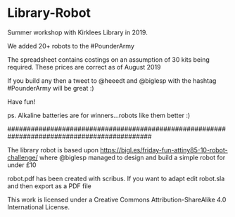 # Library-Robot

Summer workshop with Kirklees Library in 2019. 

We added 20+ robots to the #PounderArmy

The spreadsheet contains costings on an assumption of 30 kits being required. These prices are correct as of August 2019

If you build any then a tweet to @heeedt and @biglesp with the hashtag #PounderArmy will be great :)

Have fun!

ps. Alkaline batteries are for winners...robots like them better :)

#############################################################################################

The library robot is based upon https://bigl.es/friday-fun-attiny85-10-robot-challenge/ where @biglesp managed to design and build a simple robot for under £10

robot.pdf has been created with scribus. If you want to adapt edit robot.sla and then export as a PDF file 

This work is licensed under a Creative Commons Attribution-ShareAlike 4.0 International License.
